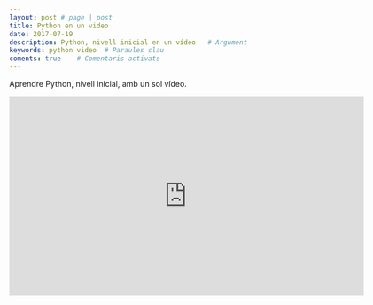 ```yaml
---
layout: post # page | post
title: Python en un video
date: 2017-07-19 
description: Python, nivell inicial en un vídeo   # Argument
keywords: python video  # Paraules clau
coments: true    # Comentaris activats
---
```


Aprendre Python, nivell inicial, amb un sol vídeo.

<iframe width="640" height="360" src="https://www.youtube.com/embed/N4mEzFDjqtA" frameborder="0" allowfullscreen></iframe>
